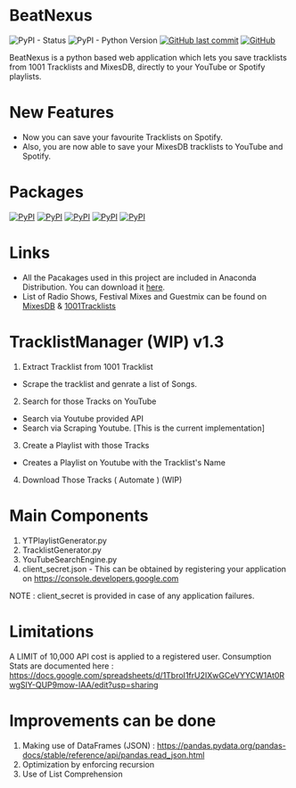 # BeatNexus

![PyPI - Status](https://img.shields.io/pypi/status/conda)
![PyPI - Python Version](https://img.shields.io/pypi/pyversions/Django?color=green&label=python&logo=python&logoColor=blue)
[![GitHub last commit](https://img.shields.io/github/last-commit/omkar-kadam/tracklist-manager)](https://github.com/omkar-kadam/tracklist-manager)
[![GitHub](https://img.shields.io/badge/sicktrick--237-Originally%20Created%20By-brightgreen)](https://github.com/sicktrick-237)

BeatNexus is a python based web application which lets you save tracklists from 1001 Tracklists and MixesDB, directly to your YouTube or Spotify playlists.

# New Features

* Now you can save your favourite Tracklists on Spotify.
* Also, you are now able to save your MixesDB tracklists to YouTube and Spotify.

# Packages

[![PyPI](https://img.shields.io/pypi/v/apiclient?label=apiclient&logo=google)](https://pypi.org/project/apiclient/)
[![PyPI](https://img.shields.io/pypi/v/google_auth_httplib2?label=google_auth_httplib2&logo=google)](https://pypi.org/project/google-auth-httplib2/)
[![PyPI](https://img.shields.io/pypi/v/beautifulsoup4?label=BeautifulSoup&logoColor=blue)](https://pypi.org/project/beautifulsoup4/)
[![PyPI](https://img.shields.io/pypi/v/selenium?label=selenium&logoColor=blue)](https://pypi.org/project/selenium/)
[![PyPI](https://img.shields.io/pypi/v/tqdm?label=tqdm&logoColor=blue)](https://pypi.org/project/tqdm/)

# Links

* All the Pacakages used in this project are included in Anaconda Distribution. You can download it <a href="https://www.anaconda.com/distribution/">here</a>.
* List of Radio Shows, Festival Mixes and Guestmix can be found on <a href="https://www.mixesdb.com/db/index.php/Main_Page">MixesDB</a> & <a href="https://www.1001tracklists.com">1001Tracklists</a>


# 






# TracklistManager (WIP) v1.3
1. Extract Tracklist from 1001 Tracklist
- Scrape the tracklist and genrate a list of Songs.

2. Search for those Tracks on YouTube
- Search via Youtube provided API
- Search via Scraping Youtube. [This is the current implementation]

3. Create a Playlist with those Tracks
- Creates a Playlist on Youtube with the Tracklist's Name

4. Download Those Tracks ( Automate ) (WIP)

# Main Components
1. YTPlaylistGenerator.py
2. TracklistGenerator.py
3. YouTubeSearchEngine.py
4. client_secret.json - This can be obtained by registering your application on https://console.developers.google.com

NOTE : client_secret is provided in case of any application failures. 

# Limitations
A LIMIT of 10,000 API cost is applied to a registered user.
Consumption Stats are documented here : https://docs.google.com/spreadsheets/d/1TbroI1frU2IXwGCeVYYCW1At0RwgSlY-QUP9mow-IAA/edit?usp=sharing

# Improvements can be done
1. Making use of DataFrames (JSON) : https://pandas.pydata.org/pandas-docs/stable/reference/api/pandas.read_json.html
2. Optimization by enforcing recursion
3. Use of List Comprehension

